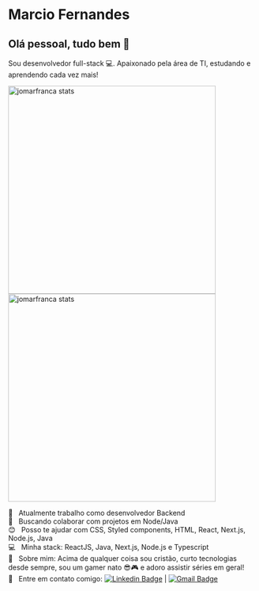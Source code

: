 # Marcio Fernandes

## Olá pessoal, tudo bem 👋
Sou desenvolvedor full-stack :computer:. Apaixonado pela área de TI, estudando e aprendendo cada vez mais!

<img width="420em" src="https://github-readme-stats.vercel.app/api?username=farciomernandes&show_icons=true&theme=highcontrast" alt="jomarfranca stats"/>
<img width="420em" src="https://github-readme-stats.vercel.app/api/top-langs/?username=farciomernandes&langs_count=10&layout=compact&theme=highcontrast" alt="jomarfranca stats"/>


 :rocket:  &nbsp; Atualmente trabalho como desenvolvedor Backend
 <br/> :purple_heart: &nbsp; Buscando colaborar com projetos em Node/Java
 <br/> :blush: &nbsp; Posso te ajudar com CSS, Styled components, HTML, React, Next.js, Node.js, Java
 <br/> :computer: &nbsp; Minha stack: ReactJS, Java, Next.js, Node.js e Typescript
 <br/> 💬  &nbsp; Sobre mim: Acima de qualquer coisa sou cristão, curto tecnologias desde sempre, sou um gamer nato 😎🎮 e adoro assistir séries em geral!
 <br/> :email: &nbsp; Entre em contato comigo: [![Linkedin Badge](https://img.shields.io/badge/-MarcioFernandes-blue?style=flat-square&logo=Linkedin&logoColor=white&link=https://www.linkedin.com/in/marcio-fernandes-5252061a9/)](https://www.linkedin.com/in/marcio-fernandes-5252061a9/) 
| 
[![Gmail Badge](https://img.shields.io/badge/-farciomernandes@gmail.com-c14438?style=flat-square&logo=Gmail&logoColor=white&link=mailto:farciomernandes@gmail.com)](mailto:farciomernandes@gmail.com) 
